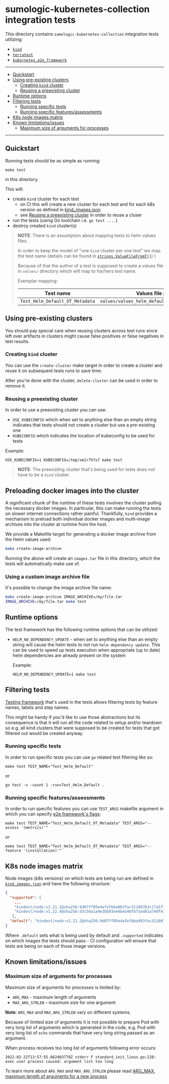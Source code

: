 # sumologic-kubernetes-collection integration tests

This directory contains `sumologic-kubernetes-collection` integration tests utilizing:

- [`kind`][kind]
- [`terratest`][terratest]
- [`kubernetes_e2e_framework`][kubernetes_e2e_framework]

[terratest]: https://github.com/gruntwork-io/terratest
[kubernetes_e2e_framework]: https://github.com/kubernetes-sigs/e2e-framework
[kind]: https://kind.sigs.k8s.io/

---

- [Quickstart](#quickstart)
- [Using pre-existing clusters](#using-pre-existing-clusters)
  - [Creating `kind` cluster](#creating-kind-cluster)
  - [Reusing a preexisting cluster](#reusing-a-preexisting-cluster)
- [Runtime options](#runtime-options)
- [Filtering tests](#filtering-tests)
  - [Running specific tests](#running-specific-tests)
  - [Running specific features/assessments](#running-specific-featuresassessments)
- [K8s node images matrix](#k8s-node-images-matrix)
- [Known limitations/issues](#known-limitationsissues)
  - [Maximum size of arguments for processes](#maximum-size-of-arguments-for-processes)

---

## Quickstart

Running tests should be as simple as running:

```shell
make test
```

in this directory.

This will:

- create `kind` cluster for each test
  - on CI this will create a new cluster for each test and for each k8s version as defined in [kind_images.json](./kind_images.json)
  - see [Reusing a preexisting cluster](#reusing-a-preexisting-cluster) in order to reuse a cluser
- run the tests (using Go toolchain i.e. `go test ....`)
- destroy created `kind` cluster(s)

> **NOTE**: There is an assumption about mapping tests to helm values files.
>
> In order to keep the model of "one `kind` cluster per one test" we map the test name (details can be found in
> [`strings.ValueFileFromT()`](./internal/strings/strings.go)) )
>
> Because of that the author of a test is supposed to create a values file in `values/` directory which will map to his/hers test name.
>
> Exemplar mapping:
>
> | Test name                       | Values file path                              |
> | ------------------------------- | --------------------------------------------- |
> | `Test_Helm_Default_OT_Metadata` | `values/values_helm_default_ot_metadata.yaml` |

## Using pre-existing clusters

You should pay special care when reusing clusters across test runs since left over artifacts in clusters might cause false positives or
false negatives in test results.

### Creating `kind` cluster

You can use the `create-cluster` make target in order to create a cluster and reuse it on subsequent tests runs to save time.

After you're done with the cluster, `delete-cluster` can be used in order to remove it.

### Reusing a preexisting cluster

In order to use a preexisting cluster you can use:

- `USE_KUBECONFIG` which when set to anything else than an empty string indicates that tests should not create a cluster but use a
  pre-existing one
- `KUBECONFIG` which indicates the location of kubeconfig to be used for tests

Example:

```shell
USE_KUBECONFIG=1 KUBECONFIG=/tmp/xm1r7h7s7 make test
```

> **NOTE**: The preexisting cluster that's being used for tests does not have to be a `kind` cluster.

## Preloading docker images into the cluster

A significant chunk of the runtime of these tests involves the cluster pulling the necessary docker images. In particular, this can make
running the tests on slower internet connections rather painful. Thankfully, `kind` provides a mechanism to preload both individual docker
images and multi-image archives into the cluster at runtime from the host.

We provide a Makefile target for generating a docker image archive from the Helm values used:

```bash
make create-image-archive
```

Running the above will create an `images.tar` file in this directory, which the tests will automatically make use of.

### Using a custom image archive file

It's possible to change the image archive file name:

```bash
make create-image-archive IMAGE_ARCHIVE=/my/file.tar
IMAGE_ARCHIVE=/my/file.tar make test
```

## Runtime options

The test framework has the following runtime options that can be utilized:

- `HELM_NO_DEPENDENCY_UPDATE` - when set to anything else than an empty string will cause the helm tests to not run
  `helm dependency update`. This can be used to speed up tests execution when appropriate (up to date) helm dependencies are already present
  on the system

  Example:

  ```shell
  HELM_NO_DEPENDENCY_UPDATE=1 make test
  ```

## Filtering tests

[Testing framework][sig_e2e_testing_harness] that's used in the tests allows filtering tests by feature names, labels and step names.

This might be handy if you'd like to use those abstractions but its consequence is that it will run all the code related to setup and/or
teardown so e.g. all kind clusters that were supposed to be created for tests that got filtered out would be created anyway.

### Running specific tests

In order to run specific tests you can use `go` related test filtering like so:

```shell
make test TEST_NAME="Test_Helm_Default"
```

or

```shell
go test -v -count 1 -run=Test_Helm_Default .
```

### Running specific features/assessments

In order to run specific features you can use `TEST_ARGS` makefile argument in which you can specify [e2e framework's
flags][sig_e2e_testing_harness_filtering_tests]:

```shell
make test TEST_NAME="Test_Helm_Default_OT_Metadata" TEST_ARGS="--assess '(metrics)'"
```

or

```shell
make test TEST_NAME="Test_Helm_Default_OT_Metadata" TEST_ARGS="--feature '(installation)'"
```

[sig_e2e_testing_harness]: https://github.com/kubernetes-sigs/e2e-framework/blob/main/docs/design/test-harness-framework.md
[sig_e2e_testing_harness_filtering_tests]:
  https://github.com/kubernetes-sigs/e2e-framework/blob/fee1391aeccdc260069bd5e0b25c6b187c2293c4/docs/design/test-harness-framework.md#filtering-feature-tests

## K8s node images matrix

Node images (k8s versions) on which tests are being run are defined in [`kind_images.json`](./kind_images.json) and have the following
structure:

```json
{
  "supported": [
    ...
    "kindest/node:v1.21.2@sha256:9d07ff05e4afefbba983fac311807b3c17a5f36e7061f6cb7e2ba756255b2be4",
    "kindest/node:v1.22.4@sha256:d3c56a1a9e3bb93e44be546fb71ed81a748f412d5f173bf8459ee2e3e58930d8"
   ],
  "default": "kindest/node:v1.21.2@sha256:9d07ff05e4afefbba983fac311807b3c17a5f36e7061f6cb7e2ba756255b2be4"
}
```

Where `.default` sets what is being used by default and `.supported` indicates on which images the tests should pass - CI configuration will
ensure that tests are being on each of those image versions.

## Known limitations/issues

### Maximum size of arguments for processes

Maximum size of arguments for processes is limited by:

- `ARG_MAX` - maximum length of arguments
- `MAX_ARG_STRLEN` - maximum size for one argument

**Note**: `ARG_MAX` and `MAX_ARG_STRLEN` vary on different systems.

Because of limited size of arguments it is not possible to prepare Pod with very long list of arguments which is generated in the code, e.g.
Pod with very long list of `echo` commands that have very long string passed as an argument.

When process receives too long list of arguments following error occurs:

```
2022-02-22T13:57:55.662403778Z stderr F standard_init_linux.go:228: exec user process caused: argument list too long
```

To learn more about `ARG_MAX` and `MAX_ARG_STRLEN` please read [ARG_MAX, maximum length of arguments for a new process][arg_max_article]

[arg_max_article]: https://www.in-ulm.de/~mascheck/various/argmax/#maximum_number
